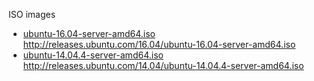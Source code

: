 ISO images

- [ubuntu-16.04-server-amd64.iso](http://releases.ubuntu.com/16.04/ubuntu-16.04-server-amd64.iso) http://releases.ubuntu.com/16.04/ubuntu-16.04-server-amd64.iso
- [ubuntu-14.04.4-server-amd64.iso](http://releases.ubuntu.com/14.04/ubuntu-14.04.4-server-amd64.iso) http://releases.ubuntu.com/14.04/ubuntu-14.04.4-server-amd64.iso
